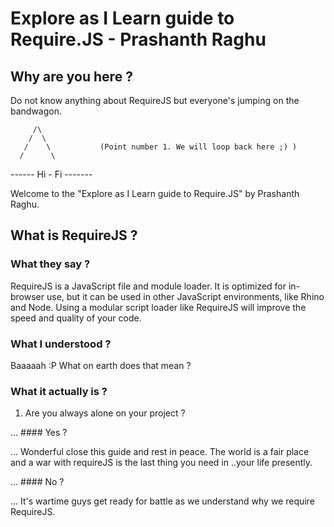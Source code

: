 # Explore as I Learn guide to Require.JS - Prashanth Raghu

## Why are you here ?
Do not know anything about RequireJS but everyone's jumping on the bandwagon.

		 /\	
        /  \
       /    \			(Point number 1. We will loop back here ;) )   	
	  /	     \ 
------ Hi - Fi -------

Welcome to the "Explore as I Learn guide to Require.JS" by Prashanth Raghu.

## What is RequireJS ?
### What they say ?

RequireJS is a JavaScript file and module loader. It is optimized for in-browser use, but it can be used in other JavaScript environments, like Rhino and Node. Using a modular script loader like RequireJS will improve the speed and quality of your code.

### What I understood ?
Baaaaah :P What on earth does that mean ? 

### What it actually is ?
1. Are you always alone on your project ? 

... #### Yes ?

... Wonderful close this guide and rest in peace. The world is a fair place and a war with requireJS is the last thing you need in ..your life presently.

... #### No ?

... It's wartime guys get ready for battle as we understand why we require RequireJS. 








